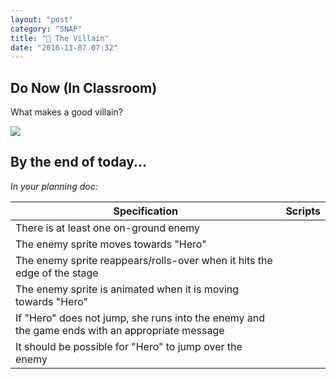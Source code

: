 ```yaml
---
layout: "post"
category: "SNAP"
title: "🐲 The Villain"
date: "2016-11-07 07:32"
---
```


## Do Now (In Classroom)
What makes a good villain?

![](https://upload.wikimedia.org/wikipedia/commons/thumb/8/88/Villianc_transparent_background.svg/2000px-Villianc_transparent_background.svg.png)

## By the end of today...
_In your planning doc:_

| Specification | Scripts |
|---|---|
| There is at least one on-ground enemy | |
| The enemy sprite moves towards "Hero" | |
| The enemy sprite reappears/rolls-over when it hits the edge of the stage | |
| The enemy sprite is animated when it is moving towards "Hero" | |
| If "Hero" does not jump, she runs into the enemy and the game ends with an appropriate message  | |
| It should be possible for "Hero" to jump over the enemy| |
